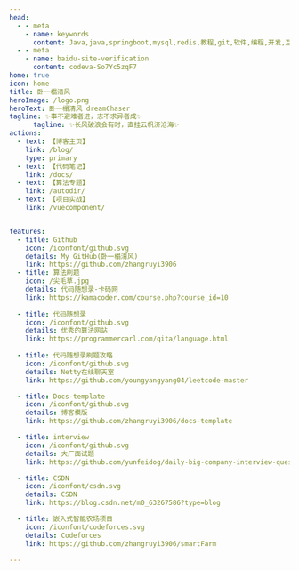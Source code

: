 ```yaml
---
head:
  - - meta
    - name: keywords
      content: Java,java,springboot,mysql,redis,教程,git,软件,编程,开发,互联网,Java 基础,Java 教程,Java程序员进阶之路,Java 入门,Vue,前端,算法
  - - meta
    - name: baidu-site-verification
      content: codeva-So7Yc5zqF7
home: true
icon: home
title: 卧一榻清风
heroImage: /logo.png
heroText: 卧一榻清风 dreamChaser 
tagline: ✨事不避难者进，志不求异者成✨ 
      tagline: ✨长风破浪会有时，直挂云帆济沧海✨
actions:
  - text: 【博客主页】
    link: /blog/
    type: primary
  - text: 【代码笔记】
    link: /docs/
  - text: 【算法专题】
    link: /autodir/
  - text: 【项目实战】
    link: /vuecomponent/


features:
  - title: Github
    icon: /iconfont/github.svg
    details: My GitHub(卧一榻清风)
    link: https://github.com/zhangruyi3906
  - title: 算法刷题
    icon: /尖毛草.jpg
    details: 代码随想录-卡码网
    link: https://kamacoder.com/course.php?course_id=10
    
  - title: 代码随想录
    icon: /iconfont/github.svg
    details: 优秀的算法网站
    link: https://programmercarl.com/qita/language.html
    
  - title: 代码随想录刷题攻略
    icon: /iconfont/github.svg
    details: Netty在线聊天室
    link: https://github.com/youngyangyang04/leetcode-master

  - title: Docs-template
    icon: /iconfont/github.svg
    details: 博客模版
    link: https://github.com/zhangruyi3906/docs-template

  - title: interview
    icon: /iconfont/github.svg
    details: 大厂面试题
    link: https://github.com/yunfeidog/daily-big-company-interview-questions

  - title: CSDN
    icon: /iconfont/csdn.svg
    details: CSDN
    link: https://blog.csdn.net/m0_63267586?type=blog

  - title: 嵌入式智能农场项目
    icon: /iconfont/codeforces.svg
    details: Codeforces
    link: https://github.com/zhangruyi3906/smartFarm

---
```


